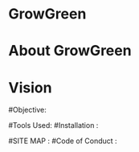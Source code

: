# GrowGreen

# About GrowGreen

# Vision

#Objective:

#Tools Used:
#Installation :

#SITE MAP :
#Code of Conduct :
